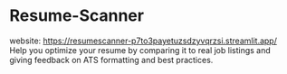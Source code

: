 # Resume-Scanner
website: https://resumescanner-p7to3payetuzsdzyvqrzsi.streamlit.app/
Help you optimize your resume by comparing it to real job listings and giving feedback on ATS formatting and best practices.
